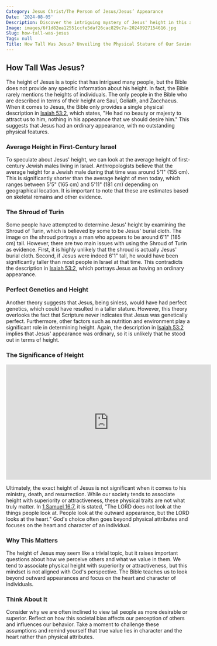```yaml
---
Category: Jesus Christ/The Person of Jesus/Jesus’ Appearance
Date: '2024-08-05'
Description: Discover the intriguing mystery of Jesus' height in this article. Unravel the different perspectives and historical context surrounding this topic.
Image: images/6f1d82ea12551ccfe5daf26cac829c7a-20240927154616.jpg
Slug: how-tall-was-jesus
Tags: null
Title: How Tall Was Jesus? Unveiling the Physical Stature of Our Savior
---
```


## How Tall Was Jesus?

The height of Jesus is a topic that has intrigued many people, but the Bible does not provide any specific information about his height. In fact, the Bible rarely mentions the heights of individuals. The only people in the Bible who are described in terms of their height are Saul, Goliath, and Zacchaeus. When it comes to Jesus, the Bible only provides a single physical description in [Isaiah 53:2](https://www.bibleref.com/Isaiah/53/Isaiah-53-2.html), which states, "He had no beauty or majesty to attract us to him, nothing in his appearance that we should desire him." This suggests that Jesus had an ordinary appearance, with no outstanding physical features.

### Average Height in First-Century Israel

To speculate about Jesus' height, we can look at the average height of first-century Jewish males living in Israel. Anthropologists believe that the average height for a Jewish male during that time was around 5'1" (155 cm). This is significantly shorter than the average height of men today, which ranges between 5'5" (165 cm) and 5'11" (181 cm) depending on geographical location. It is important to note that these are estimates based on skeletal remains and other evidence.

### The Shroud of Turin

Some people have attempted to determine Jesus' height by examining the Shroud of Turin, which is believed by some to be Jesus' burial cloth. The image on the shroud portrays a man who appears to be around 6'1" (185 cm) tall. However, there are two main issues with using the Shroud of Turin as evidence. First, it is highly unlikely that the shroud is actually Jesus' burial cloth. Second, if Jesus were indeed 6'1" tall, he would have been significantly taller than most people in Israel at that time. This contradicts the description in [Isaiah 53:2](https://www.bibleref.com/Isaiah/53/Isaiah-53-2.html), which portrays Jesus as having an ordinary appearance.

### Perfect Genetics and Height

Another theory suggests that Jesus, being sinless, would have had perfect genetics, which could have resulted in a taller stature. However, this theory overlooks the fact that Scripture never indicates that Jesus was genetically perfect. Furthermore, other factors such as nutrition and environment play a significant role in determining height. Again, the description in [Isaiah 53:2](https://www.bibleref.com/Isaiah/53/Isaiah-53-2.html) implies that Jesus' appearance was ordinary, so it is unlikely that he stood out in terms of height.

### The Significance of Height


<iframe width="560" height="315" src="https://www.youtube.com/embed/2kI2mLAqAAw" frameborder="0" allow="autoplay; encrypted-media" allowfullscreen></iframe>


Ultimately, the exact height of Jesus is not significant when it comes to his ministry, death, and resurrection. While our society tends to associate height with superiority or attractiveness, these physical traits are not what truly matter. In [1 Samuel 16:7](https://www.bibleref.com/1-Samuel/16/1-Samuel-16-7.html), it is stated, "The LORD does not look at the things people look at. People look at the outward appearance, but the LORD looks at the heart." God's choice often goes beyond physical attributes and focuses on the heart and character of an individual.

### Why This Matters

The height of Jesus may seem like a trivial topic, but it raises important questions about how we perceive others and what we value in them. We tend to associate physical height with superiority or attractiveness, but this mindset is not aligned with God's perspective. The Bible teaches us to look beyond outward appearances and focus on the heart and character of individuals.

### Think About It

Consider why we are often inclined to view tall people as more desirable or superior. Reflect on how this societal bias affects our perception of others and influences our behavior. Take a moment to challenge these assumptions and remind yourself that true value lies in character and the heart rather than physical attributes.